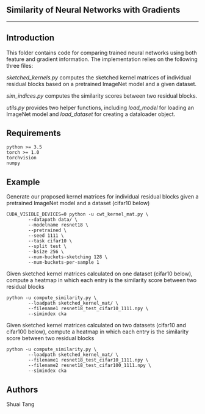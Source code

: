 ## Similarity of Neural Networks with Gradients 
--------------------------------------------------------------------------------

## Introduction  

This folder contains code for comparing trained neural networks using both feature and gradient information. The implementation relies on the following three files:

*sketched_kernels.py* computes the sketched kernel matrices of individual residual blocks based on a pretrained ImageNet model and a given dataset.

*sim_indices.py* computes the similarity scores between two residual blocks.

*utils.py* provides two helper functions, including *load_model* for loading an ImageNet model and *load_dataset* for creating a dataloader object.

## Requirements
```
python >= 3.5
torch >= 1.0
torchvision
numpy
```

## Example
Generate our proposed kernel matrices for individual residual blocks
given a pretrained ImageNet model and a dataset (cifar10 below)
```
CUDA_VISIBLE_DEVICES=0 python -u cwt_kernel_mat.py \
        --datapath data/ \
        --modelname resnet18 \
        --pretrained \
        --seed 1111 \
        --task cifar10 \
        --split test \
        --bsize 256 \
        --num-buckets-sketching 128 \
        --num-buckets-per-sample 1
```

Given sketched kernel matrices calculated on one dataset (cifar10 below),
compute a heatmap in which each entry is the similarity score between two residual blocks
```
python -u compute_similarity.py \
        --loadpath sketched_kernel_mat/ \
        --filename1 resnet18_test_cifar10_1111.npy \
        --simindex cka
```

Given sketched kernel matrices calculated on two datasets (cifar10 and cifar100 below),
compute a heatmap in which each entry is the similarity score between two residual blocks
```
python -u compute_similarity.py \
        --loadpath sketched_kernel_mat/ \
        --filename1 resnet18_test_cifar10_1111.npy \
        --filename2 resnet18_test_cifar100_1111.npy \
        --simindex cka
```

## Authors  
Shuai Tang
